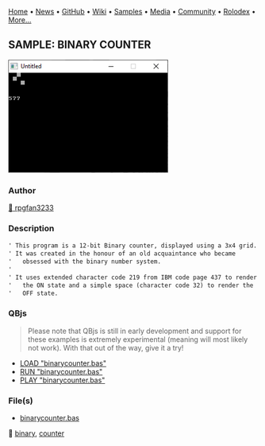 [Home](https://qb64.com) • [News](../../news.md) • [GitHub](../../github.md) • [Wiki](../../wiki.md) • [Samples](../../samples.md) • [Media](../../media.md) • [Community](../../community.md) • [Rolodex](../../rolodex.md) • [More...](../../more.md)

## SAMPLE: BINARY COUNTER

![screenshot.png](img/screenshot.png)

### Author

[🐝 rpgfan3233](../rpgfan3233.md) 

### Description

```text
' This program is a 12-bit Binary counter, displayed using a 3x4 grid.
' It was created in the honour of an old acquaintance who became
'   obsessed with the binary number system.
'
' It uses extended character code 219 from IBM code page 437 to render
'   the ON state and a simple space (character code 32) to render the
'   OFF state.
```

### QBjs

> Please note that QBjs is still in early development and support for these examples is extremely experimental (meaning will most likely not work). With that out of the way, give it a try!

* [LOAD "binarycounter.bas"](https://v6p9d9t4.ssl.hwcdn.net/html/5963335/index.html?src=https://qb64.com/samples/binary-counter/src/binarycounter.bas)
* [RUN "binarycounter.bas"](https://v6p9d9t4.ssl.hwcdn.net/html/5963335/index.html?mode=auto&src=https://qb64.com/samples/binary-counter/src/binarycounter.bas)
* [PLAY "binarycounter.bas"](https://v6p9d9t4.ssl.hwcdn.net/html/5963335/index.html?mode=play&src=https://qb64.com/samples/binary-counter/src/binarycounter.bas)

### File(s)

* [binarycounter.bas](src/binarycounter.bas)

🔗 [binary](../binary.md), [counter](../counter.md)
